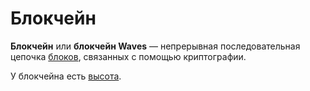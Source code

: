 # Блокчейн

**Блокчейн** или **блокчейн Waves** — непрерывная последовательная цепочка [блоков](/blockchain/block.md), связанных с помощью криптографии.

У блокчейна есть [высота](/blockchain/blockchain-height.md).
